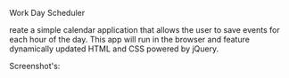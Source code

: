 Work Day Scheduler

reate a simple calendar application that allows the user to save events for each hour of the day. This app will run in the browser and feature dynamically updated HTML and CSS powered by jQuery.

Screenshot's:

